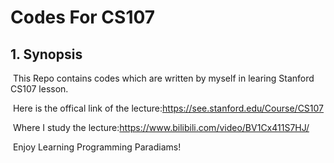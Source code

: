 # Codes For CS107

## 1. Synopsis

​	This Repo contains codes which are written by myself in learing Stanford CS107 lesson.

​	Here is  the offical link of the lecture:https://see.stanford.edu/Course/CS107

​	Where I study the lecture:https://www.bilibili.com/video/BV1Cx411S7HJ/

​	Enjoy Learning Programming Paradiams!